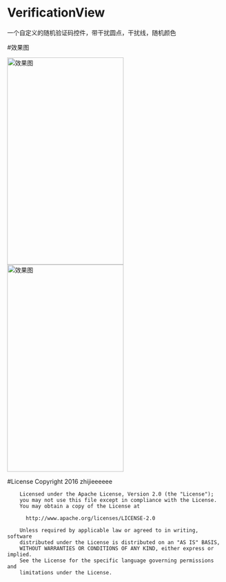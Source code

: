 # VerificationView
一个自定义的随机验证码控件，带干扰圆点，干扰线，随机颜色

#效果图

<div>
<img src="https://github.com/zhijieeeeee/VerificationView/blob/master/screenshot/pre1.png" width = "270" height = "480" alt="效果图" />
<img src="https://github.com/zhijieeeeee/VerificationView/blob/master/screenshot/pre2.png" width = "270" height = "480" alt="效果图" />
</div>

#License
        Copyright 2016 zhijieeeeee

        Licensed under the Apache License, Version 2.0 (the "License");
        you may not use this file except in compliance with the License.
        You may obtain a copy of the License at

          http://www.apache.org/licenses/LICENSE-2.0

        Unless required by applicable law or agreed to in writing, software
        distributed under the License is distributed on an "AS IS" BASIS,
        WITHOUT WARRANTIES OR CONDITIONS OF ANY KIND, either express or implied.
        See the License for the specific language governing permissions and
        limitations under the License.
